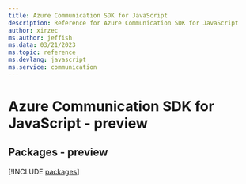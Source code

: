 ```yaml
---
title: Azure Communication SDK for JavaScript
description: Reference for Azure Communication SDK for JavaScript
author: xirzec
ms.author: jeffish
ms.data: 03/21/2023
ms.topic: reference
ms.devlang: javascript
ms.service: communication
---
```

# Azure Communication SDK for JavaScript - preview
## Packages - preview
[!INCLUDE [packages](communication-index.md)]
